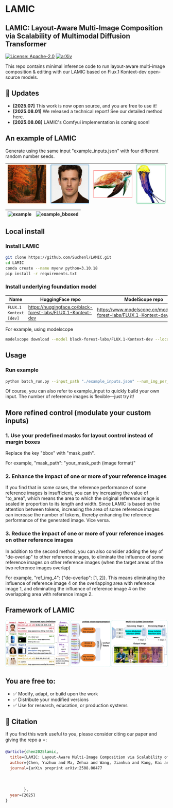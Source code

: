 # LAMIC
## LAMIC: Layout-Aware Multi-Image Composition via Scalability of Multimodal Diffusion Transformer

[![License: Apache-2.0](https://img.shields.io/badge/License-Apache%202.0-blue.svg)](LICENSE)
[![arXiv](https://img.shields.io/badge/arXiv-2508.00477-b31b1b.svg)](https://arxiv.org/abs/2508.00477)

This repo contains minimal inference code to run layout-aware multi-image composition & editing with our LAMIC based on Flux.1 Kontext-dev open-source models.


## 🚀 Updates
- **[2025.07]** This work is now open source, and you are free to use it!
- **[2025.08.01]** We released a technical report! See our detailed method here.
- **[2025.08.08]** LAMIC's Comfyui implementation is coming soon!

## An example of LAMIC 

Generate using the same input "example_inputs.json" with four different random number seeds. 

| ![example_forest](assets/example_forest_withedge.jpg) | ![example_man](assets/example_man_withedge.jpg) | ![example_sea_turtle](assets/example_sea_turtle_withedge.jpg) | ![example_sea_turtle](assets/example_jellyfish_withedge.jpg) |
|--------------------------------|--------------------------------|--------------------------------|--------------------------------|

| ![example](assets/example.png) | ![example_bboxed](assets/example_bboxed.png) |
|--------------------------------|----------------------------------------------|

## Local install
### Install LAMIC
```bash
git clone https://github.com/Suchenl/LAMIC.git
cd LAMIC
conda create --name myenv python=3.10.18
pip install -r requirements.txt
```
### Install underlying foundation model

| Name                        | HuggingFace repo                                               | ModelScope repo                                                       |
| --------------------------- | -------------------------------------------------------------- | --------------------------------------------------------------------- |
| `FLUX.1 Kontext [dev]`      | https://huggingface.co/black-forest-labs/FLUX.1-Kontext-dev    | https://www.modelscope.cn/models/black-forest-labs/FLUX.1-Kontext-dev |

For example, using modelscope
```bash
modelscope download --model black-forest-labs/FLUX.1-Kontext-dev --local_dir ./your_dir
```

## Usage
### Run example
```bash
python batch_run.py --input_path "./example_inputs.json" --num_img_per_sample 4 --concat_per_sample True --flux_kontext_transformer_path "your_local_kontext_transformer_path" --flux_path "your_local_flux_path (flux or flux kontext, both are acceptable)"
```
Of course, you can also refer to example_input to quickly build your own input. The number of reference images is flexible—just try it!

## More refined control (modulate your custom inputs)
### 1. Use your predefined masks for layout control instead of margin boxes
Replace the key "bbox" with "mask_path". 

For example, "mask_path": "your_mask_path (image format)"

### 2. Enhance the impact of one or more of your reference images
If you find that in some cases, the reference performance of some reference images is insufficient, you can try increasing the value of "to_area", which means the area to which the original reference image is scaled in proportion to its length and width. Since LAMIC is based on the attention between tokens, increasing the area of some reference images can increase the number of tokens, thereby enhancing the reference performance of the generated image. Vice versa.

### 3. Reduce the impact of one or more of your reference images on other reference images
In addition to the second method, you can also consider adding the key of "de-overlap" to other reference images, to eliminate the influence of some reference images on other reference images (when the target areas of the two reference images overlap)

For example, "ref_img_4": {"de-overlap": [1, 2]}. This means eliminating the influence of reference image 4 on the overlapping area with reference image 1, and eliminating the influence of reference image 4 on the overlapping area with reference image 2.

## Framework of LAMIC
![framework](assets/framework.jpg)


## You are free to:
- ✅ Modify, adapt, or build upon the work  
- ✅ Distribute your modified versions  
- ✅ Use for research, education, or production systems  

## 📄 Citation
If you find this work useful to you, please consider citing our paper and giving the repo a ⭐:
```bibtex
@article{chen2025lamic,
  title={LAMIC: Layout-Aware Multi-Image Composition via Scalability of Multimodal Diffusion Transformer}, 
  author={Chen, Yuzhuo and Ma, Zehua and Wang, Jianhua and Kang, Kai and Yao, Shunyu and Zhang, Weiming},
  journal={arXiv preprint arXiv:2508.00477
        
        
        
        },
  year={2025}
}
